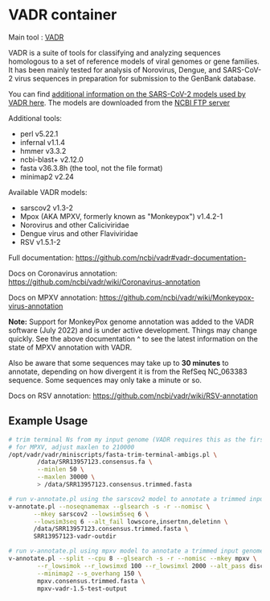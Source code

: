 # VADR container

Main tool : [VADR](https://github.com/ncbi/vadr)

VADR is a suite of tools for classifying and analyzing sequences homologous to a set of reference models of viral genomes or gene families. It has been mainly tested for analysis of Norovirus, Dengue, and SARS-CoV-2 virus sequences in preparation for submission to the GenBank database.

You can find [additional information on the SARS-CoV-2 models used by VADR here](https://github.com/ncbi/vadr/wiki/Coronavirus-annotation#sarscov2models). The models are downloaded from the [NCBI FTP server](https://ftp.ncbi.nlm.nih.gov/pub/nawrocki/vadr-models/sarscov2/)

Additional tools:

- perl v5.22.1
- infernal v1.1.4
- hmmer v3.3.2
- ncbi-blast+ v2.12.0
- fasta v36.3.8h (the tool, not the file format)
- minimap2 v2.24

Available VADR models:

- sarscov2 v1.3-2
- Mpox (AKA MPXV, formerly known as "Monkeypox") v1.4.2-1
- Norovirus and other Caliciviridae
- Dengue virus and other Flaviviridae
- RSV v1.5.1-2

Full documentation: https://github.com/ncbi/vadr#vadr-documentation-

Docs on Coronavirus annotation: https://github.com/ncbi/vadr/wiki/Coronavirus-annotation

Docs on MPXV annotation: https://github.com/ncbi/vadr/wiki/Monkeypox-virus-annotation

**Note:** Support for MonkeyPox genome annotation was added to the VADR software (July 2022) and is under active development. Things may change quickly. See the above documentation ^ to see the latest information on the state of MPXV annotation with VADR.

Also be aware that some sequences may take up to **30 minutes** to annotate, depending on how divergent it is from the RefSeq NC_063383 sequence. Some sequences may only take a minute or so.

Docs on RSV annotation: https://github.com/ncbi/vadr/wiki/RSV-annotation

## Example Usage

```bash
# trim terminal Ns from my input genome (VADR requires this as the first step)
# for MPXV, adjust maxlen to 210000
/opt/vadr/vadr/miniscripts/fasta-trim-terminal-ambigs.pl \
        /data/SRR13957123.consensus.fa \
        --minlen 50 \
        --maxlen 30000 \
        > /data/SRR13957123.consensus.trimmed.fasta

# run v-annotate.pl using the sarscov2 model to annotate a trimmed input genome
v-annotate.pl --noseqnamemax --glsearch -s -r --nomisc \
       --mkey sarscov2 --lowsim5seq 6 \
       --lowsim3seq 6 --alt_fail lowscore,insertnn,deletinn \
       /data/SRR13957123.consensus.trimmed.fasta \
       SRR13957123-vadr-outdir

# run v-annotate.pl using mpxv model to annotate a trimmed input genome
v-annotate.pl --split --cpu 8 --glsearch -s -r --nomisc --mkey mpxv \
        --r_lowsimok --r_lowsimxd 100 --r_lowsimxl 2000 --alt_pass discontn,dupregin \
        --minimap2 --s_overhang 150 \
        mpxv.consensus.trimmed.fasta \
        mpxv-vadr-1.5-test-output
```
